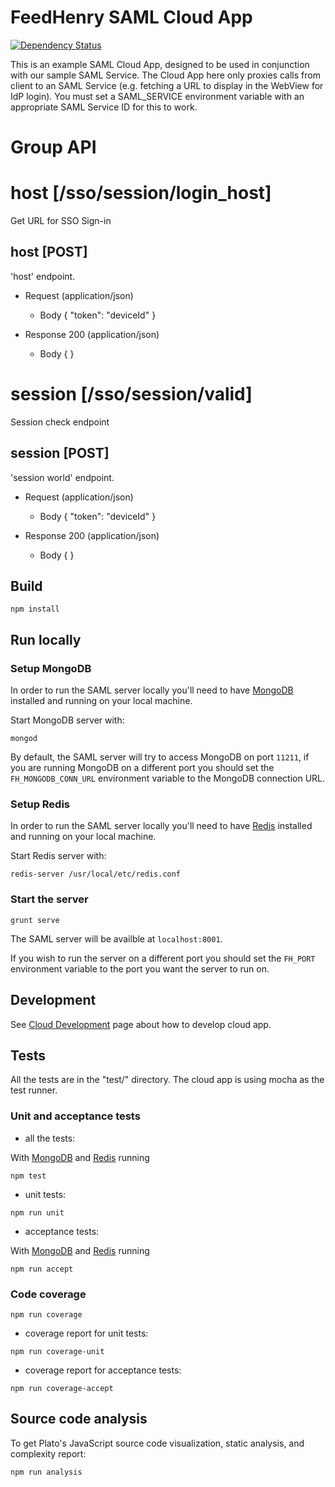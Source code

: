 # FeedHenry SAML Cloud App
[![Dependency Status](https://img.shields.io/david/feedhenry-templates/saml-cloud-app.svg?style=flat-square)](https://david-dm.org/feedhenry-templates/saml-cloud-app)

This is an example SAML Cloud App, designed to be used in conjunction with our sample SAML Service. The Cloud App here only proxies calls from client to an SAML Service (e.g. fetching a URL to display in the WebView for IdP login).
You must set a SAML_SERVICE environment variable with an appropriate SAML Service ID for this to work.

# Group API

# host [/sso/session/login_host]

Get URL for SSO Sign-in

## host [POST]

'host' endpoint.

+ Request (application/json)
    + Body
            {
              "token": "deviceId"
            }

+ Response 200 (application/json)
    + Body
            {
            }


# session [/sso/session/valid]

Session check endpoint

## session [POST]

'session world' endpoint.

+ Request (application/json)
    + Body
            {
              "token": "deviceId"
            }

+ Response 200 (application/json)
    + Body
            {
            }

## Build
```shell
npm install
```

## Run locally

### Setup MongoDB

In order to run the SAML server locally you'll need to have [MongoDB](https://www.mongodb.com/) installed and running on your local machine.

Start MongoDB server with:

```shell
mongod
```

By default, the SAML server will try to access MongoDB on port `11211`, if you are running MongoDB on a different port you should set the `FH_MONGODB_CONN_URL` environment variable to the MongoDB connection URL.

### Setup Redis

In order to run the SAML server locally you'll need to have [Redis](https://redis.io/) installed and running on your local machine.

Start Redis server with:
```shell
redis-server /usr/local/etc/redis.conf
```

### Start the server

```shell
grunt serve
```

The SAML server will be availble at `localhost:8001`.

If you wish to run the server on a different port you should set the `FH_PORT`
environment variable to the port you want the server to run on.

## Development

See [Cloud Development](http://docs.feedhenry.com/v2/cloud_development.html) page about how to develop cloud app.

## Tests

All the tests are in the "test/" directory. The cloud app is using mocha as the test runner.

### Unit and acceptance tests

* all the tests:

With [MongoDB](#setup-mongodb) and [Redis](#setup-redis) running

```shell
npm test
```

* unit tests:

```shell
npm run unit
```
* acceptance tests:

With [MongoDB](#setup-mongodb) and [Redis](#setup-redis) running

```shell
npm run accept
```

### Code coverage

```shell
npm run coverage
```

* coverage report for unit tests:

```shell
npm run coverage-unit
```
* coverage report for acceptance tests:

```shell
npm run coverage-accept
```

## Source code analysis

To get Plato's JavaScript source code visualization, static analysis, and complexity report:

```shell
npm run analysis
```
